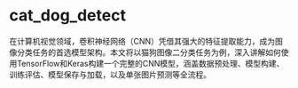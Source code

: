 # cat_dog_detect
在计算机视觉领域，卷积神经网络（CNN）凭借其强大的特征提取能力，成为图像分类任务的首选模型架构。本文将以猫狗图像二分类任务为例，深入讲解如何使用TensorFlow和Keras构建一个完整的CNN模型，涵盖数据预处理、模型构建、训练评估、模型保存与加载，以及单张图片预测等全流程。
